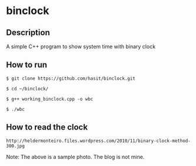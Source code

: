binclock
========

## Description ##
A simple C++ program to show system time with binary clock

## How to run ##
```
$ git clone https://github.com/hasit/binclock.git
```

```
$ cd ~/binclock/
```

```
$ g++ working_binclock.cpp -o wbc
```

```
$ ./wbc
```

## How to read the clock ##
```
http://heldermonteiro.files.wordpress.com/2010/11/binary-clock-method-300.jpg
```
Note: The above is a sample photo. The blog is not mine.